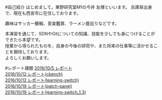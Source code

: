 #自己紹介
はじめまして。東野研究室M1の今井 友揮といいます。
兵庫県出身で、現在も西宮市に在住しております。

趣味はサッカー観戦、音楽鑑賞、ラーメン屋巡りなどです。

本演習を通じて、SDNやGitについての知識、技能を少しでも身につけることができたら本望です。  
授業から得られたものを、自身の今後の研究や、また将来の仕事等に活かせることを期待しております。  
よろしくお願いします。

#レポート課題
[2016/10/5 レポート](https://github.com/handai-trema/hello-trema-tomok0823/blob/develop/report/2016_10_05.md)  
[2016/10/12 レポート(cbench)](https://github.com/handai-trema/cbench-tomok0823/blob/master/report/report.md)  
[2016/10/12 レポート(learning-switch)](https://github.com/handai-trema/learning-switch-tomok0823/blob/master/report.md)  
[2016/10/19 レポート(patch-panel)](https://github.com/handai-trema/patch-panel-tomok0823/blob/develop/report.md)  
[2016/10/19 レポート(learning-switch_1.3)](https://github.com/handai-trema/learning-switch-tomok0823/blob/develop/report_1.3.md)